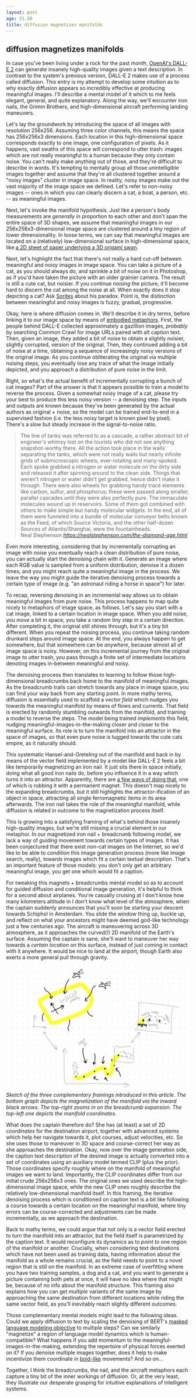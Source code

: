 ```yaml
---
layout: post
age: 21.50
title: diffusion magnetizes manifolds
---
```


## diffusion magnetizes manifolds

In case you've been living under a rock for the past month, [OpenAI's DALL-E 2](https://openai.com/dall-e-2/) can generate insanely high-quality images given a text description. In contrast to the system's previous version, DALL-E 2 makes use of a process called diffusion. This entry is my attempt to develop some intuition as to why exactly diffusion appears so incredibly effective at producing meaningful images. I'll describe a mental model of it which to me feels elegant, general, and quite explanatory. Along the way, we'll encounter iron nails, the Grimm Brothers, and high-dimensional aircraft performing landing maneuvers.

Let's lay the groundwork by introducing the space of all images with resolution 256x256. Assuming three color channels, this means the space has 256x256x3 dimensions. Each location in this high-dimensional space corresponds exactly to one image, one configuration of pixels. As it happens, vast swaths of this space will correspond to utter trash: images which are not really meaningful to a human because they only contain noise. You can't really make anything out of those, and they're difficult to describe in words. It's tempting to mentally group all those unintelligible images together and assume that they're all clustered together around a "noisy images" cluster in image space. In reality, noisy images make out the vast majority of the image space we defined. Let's refer to non-noisy images -- ones in which you can clearly discern a cat, a boat, a person, etc. -- as meaningful images.

Next, let's invoke the manifold hypothesis. Just like a person's body measurements are _generally_ in proportion to each other and don't span the entire space of 3D shapes, we assume that meaningful images in our 256x256x3-dimensional image space are clustered around a tiny region of lower dimensionality. In loose terms, we can say that meaningful images are located on a (relatively) low-dimensional surface in high-dimensional space, like [a 2D sheet of paper underlying a 3D origami swan](https://paulbricman.com/reflections/embodied-metaphors-in-origami).

Next, let's highlight the fact that there's not really a hard cut-off between meaningful and noisy images in image space. You can take a picture of a cat, as you should always do, and sprinkle a bit of noise on it in Photoshop, as if you'd have taken the picture with an older grainier camera. The result is still a cute cat, but noisier. If you continue _noising_ the picture, it'll become hard to discern the cat among the noise at all. When exactly does it stop depicting a cat? Ask [Sorites](https://en.wikipedia.org/wiki/Sorites_paradox) about his paradox. Point is, the distinction between meaningful and noisy images is fuzzy, gradual, progressive.

Okay, here is where diffusion comes in. We'll describe it in dry terms, before linking it to our image space by means of [embodied metaphors](https://paulbricman.com/reflections/embodied-metaphors-in-origami). First, the people behind DALL-E collected approximately a gazillion images, _probably_ by searching Common Crawl for image URLs paired with alt caption text. Then, given an image, they added a bit of noise to obtain a slightly noisier, slightly corrupted, version of the original. Then, they continued adding a bit of noise at a time, obtaining a sequence of increasingly noisy versions of the original image. As you continue obliterating the original via multiple noising steps, you eventually lose any trace of what the image initially depicted, and you approach a distribution of pure noise in the limit.

Right, so what's the actual benefit of incrementally corrupting a bunch of cat images? Part of the answer is that it appears possible to train a model to reverse the process. Given a somewhat noisy image of a cat, please try your best to produce this less noisy version -- a denoising step. The inputs and outputs are known because they've been generated by the actual authors as original + noise, so the model can be trained end-to-end in a supervised fashion (i.e. the less noisy target is known pixel by pixel). There's a slow but steady increase in the signal-to-noise ratio.

<div class="top-pad">
<blockquote class="quoteback" darkmode="" data-title="The Diamond Age" data-author="Neal Stephenson" cite="https://nealstephenson.com/the-diamond-age.html">
<div><div><span>The line of tanks was referred to as a cascade, a rather abstract bit of engineer's whimsy lost on the tourists who did not see anything snapshot-worthy there. All the action took place in the walls separating the tanks, which were not really walls but nearly infinite grids of submicroscopic wheels, ever-rotating and many-spoked. Each spoke grabbed a nitrogen or water molecule on the dirty side and released it after spinning around to the clean side. Things that weren't nitrogen or water didn't get grabbed, hence didn't make it through. There were also wheels for grabbing handy trace elements like carbon, sulfur, and phosphorus; these were passed along smaller, parallel cascades until they were also perfectly pure. The immaculate molecules wound up in reservoirs. Some of them got combined with others to make simple but handy molecular widgets. In the end, all of them were funneled into a bundle of molecular conveyor belts known as the Feed, of which Source Victoria, and the other half-dozen Sources of Atlantis/Shanghai, were the fountainheads.</span></div></div>
<footer>Neal Stephenson<cite> <a href="https://nealstephenson.com/the-diamond-age.html">https://nealstephenson.com/the-diamond-age.html</a></cite></footer>
</blockquote><script note="" src="https://cdn.jsdelivr.net/gh/Blogger-Peer-Review/quotebacks@1/quoteback.js"></script></div>

Even more interesting, considering that by incrementally corrupting an image with noise you eventually reach a clean distribution of pure noise, you can actually start the denoising chain with it. Generate an image where each RGB value is sampled from a uniform distribution, denoise it a dozen times, and you might reach quite a meaningful image in the process. We leave the way you might guide the iterative denoising process towards a certain type of image (e.g. "an astronaut riding a horse in space") for later.

To recap, reversing denoising in an incremental way allows us to obtain meaningful images from pure noise. This process happens to map quite nicely to metaphors of image space, as follows. Let's say you start with a cat image, linked to a certain location in image space. When you add noise, you _move_ a bit in space, you take a random tiny step in a certain direction. After completing it, the original still shines through, but it's a tiny bit different. When you repeat the noising process, you continue taking random drunkard steps around image space. At the end, you always happen to get somewhere, but that somewhere can be _anywhere_, because almost all of image space is noisy. However, on this incremental journey from the original image to utter trash, you pass through a finite set of intermediate locations denoting images in-between meaningful and noisy.

The denoising process then translates to learning to follow those high-dimensional breadcrumbs back home to the manifold of meaningful images. As the breadcrumb trails can stretch towards any place in image space, you can find your way back from any starting point. In more mathy terms, diffusion is essentially used to scaffold a _vector field_ which nudges you towards the meaningful manifold by means of flows and currents. That field is erected by randomly stumbling outwards from the manifold, and training a model to reverse the steps. The model being trained _implements_ this field, nudging meaningful-images-in-the-making closer and closer to the meaningful surface. Its role is to turn the manifold into an attractor in the space of images, so that even pure noise is tugged towards the cute cats empire, as it naturally should.

This systematic Hansel-and-Greteling out of the manifold and back in by means of the vector field implemented by a model like DALL-E 2 feels a bit like temporarily magnetizing an iron nail. It just sits there in space initially, doing what all good iron nails do, before you influence it in a way which turns it into an attractor. Apparently, there are [a few ways of doing that](https://sciencing.com/three-ways-magnetize-nail-8758401.html), one of which is rubbing it with a permanent magnet. This doesn't map nicely to the expanding breadcrumbs, but it still highlights the attractor-ification of an object in space, attracting all single ferromagnetic items in its area afterwards. The iron nail takes the role of the meaningful manifold, while diffusion is related in outcome to the magnetization process itself.

This is growing into a satisfying framing of what's behind those insanely high-quality images, but we're still missing a crucial element in our metaphor. In our magnetized iron nail + breadcrumb following model, we lack a way of _guiding_ movement towards certain types of images. It has been conjectured that there exist non-cat images on the Internet, so we'd like to be able to _condition_ this image generation process (more like image search, really), towards images which fit a certain textual description. That's an important feature of those models: you don't only get an arbitrary meaningful image, you get one which would fit a caption.

For tweaking this magnets + breadcrumbs mental model so as to account for guided diffusion and conditional image generation, it's helpful to think for a second about airplanes. You're casually cruising at I don't know how many kilometers altitude in I don't know what level of the atmosphere, when the captain suddenly announces that you'll soon be starting your descent towards Schiphol in Amsterdam. You slide the window thing up, buckle up, and reflect on what your ancestors might have deemed god-like technology just a few centuries ago. The aircraft is maneuvering across 3D atmosphere, as it approaches the curved(!) 2D manifold of the Earth's surface. Assuming the captain is sane, she'll want to maneuver her way towards a _certain location_ on this surface, instead of just coming in contact with it anywhere. It would be nice to land at the airport, though Earth also exerts a more general pull through gravity.

![](/assets/img/diffusion.png)
_Sketch of the three complementary framings introduced in this article. The bottom graph depicts the magnetization of the manifold via the inward black arrows. The top-right zooms in on the breadcrumb expansion. The top-left one depicts the manifold coordinates._

What does the captain therefore do? She has (at least) a set of 2D _coordinates_ for the destination airport, together with advanced systems which help her navigate towards it, plot courses, adjust velocities, etc. So she uses those to maneuver in 3D space and course-correct her way as she approaches the destination. Okay, now over the image generation side, the caption text description of the desired image is actually converted into a set of coordinates using an auxiliary model termed CLIP (plus the prior). Those coordinates specify roughly where on the manifold of meaningful images we want to land. Importantly, the CLIP coordinates differ from our initial crude 256x256x3 ones. The original ones we used describe the high-dimensional image space, while the new CLIP ones roughly describe the relatively low-dimensional manifold itself. In this framing, the iterative denoising process which is conditioned on caption text is a bit like following a course towards a certain location on the meaningful manifold, where tiny errors can be course-corrected and adjustments can be made incrementally, as we approach the destination.

Back to mathy terms, we could argue that not only is a vector field erected to turn the manifold into an attractor, but the field itself is parametrized by the caption text. It would reconfigure its dynamics as to _point to_ one region of the manifold or another. Crucially, when considering text destinations which have not been used as training data, having information about the manifold as a whole remains crucial, as the field needs to point to a novel region that is still on the manifold. In an extreme case of overfitting where you have two training samples, a dog and a cat, and you want to generate a picture containing both pets at once, it will have no idea where that might be, because of no info about the manifold structure. This framing also explains how you can get _multiple_ variants of the same image by approaching the same destination from different locations while riding the same vector field, as you'll inevitably reach slightly different outcomes.

Those complementary mental models might lead to the following ideas. Could we apply diffusion to text by scaling the denoising of BERT's [masked language modeling objective](https://huggingface.co/tasks/fill-mask) to multiple steps? Can we similarly "magnetize" a region of language model dynamics which is human-compatible? What happens if you add momentum to the meaningful-images-in-the-making, extending the repertoire of physical forces exerted on it? If you denoise multiple images together, does it help to make incentivize them coordinate in [boid-like](https://en.wikipedia.org/wiki/Boids) movements? And so on...

Together, I think the breadcrumbs, the nail, and the aircraft metaphors each capture a tiny bit of the inner workings of diffusion. Or, at the very least, they illustrate our desperate grasping for intuitive explanations of intelligent systems.
